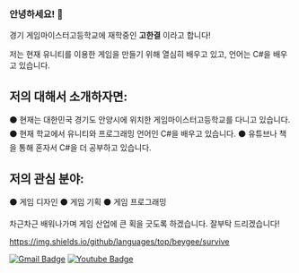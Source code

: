 ### 안녕하세요! 👋
경기 게임마이스터고등학교에 재학중인 **고한결** 이라고 합니다!

저는 현재 유니티를 이용한 게임을 만들기 위해 열심히 배우고 있고, 언어는 C#을 배우고 있습니다.

## 저의 대해서 소개하자면:
⚫ 현재는 대한민국 경기도 안양시에 위치한 게임마이스터고등학교를 다니고 있습니다.
⚫ 현재 학교에서 유니티와 프로그래밍 언어인 C#을 배우고 있습니다.
⚫ 유튜브나 책을 통해 혼자서 C#을 더 공부하고 있습니다.


## 저의 관심 분야:
⚫ 게임 디자인
⚫ 게임 기획
⚫ 게임 프로그래밍

차근차근 배워나가며 게임 산업에 큰 획을 긋도록 하겠습니다. 잘부탁 드리겠습니다!

https://img.shields.io/github/languages/top/beygee/survive

[![Gmail Badge](https://img.shields.io/badge/Gmail-d14836?style=flat-square&logo=Gmail&logoColor=white&link=mailto:snugyun01@gmail.com)](mailto:kohangyeol72@gmail.com)
[![Youtube Badge](https://img.shields.io/badge/Youtube-ff0000?style=flat-square&logo=youtube&link=https://www.youtube.com/c/kyleschool)](https://www.youtube.com/@1ruf08/)
